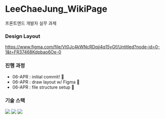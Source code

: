# LeeChaeJung_WikiPage

프론트엔드 개발자 실무 과제

### Design Layout

https://www.figma.com/file/Vt0Jc4kWNcRDqjj4q15yGf/Untitled?node-id=0-1&t=FR37468Kdpbao6Oe-0

### 진행 과정

- 06-APR : initial commit! :tada:
- 06-APR : draw layout w/ Figma 🎨
- 06-APR : file structure setup 🔧

### 기술 스택

<img src="https://img.shields.io/badge/React-61DAFB?style=flat&logo=React&logoColor=white"/> <img src="https://img.shields.io/badge/Redux-764ABC?style=flat&logo=Redux&logoColor=white"/> <img src="https://img.shields.io/badge/styled-components-DB7093?style=flat&logo=styled-components&logoColor=white"/>
